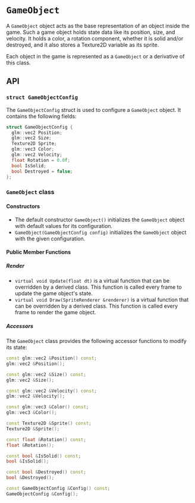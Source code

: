# `GameObject`

A `GameObject` object acts as the base representation of an object inside the game. Such a game object holds state data like its position, size, and velocity. It holds a color, a rotation component, whether it is solid and/or destroyed, and it also stores a Texture2D variable as its sprite.

Each object in the game is represented as a `GameObject` or a derivative of this class.

## API

### `struct GameObjectConfig`

The `GameObjectConfig` struct is used to configure a `GameObject` object. It contains the following fields:

```c
struct GameObjectConfig {
  glm::vec2 Position;
  glm::vec2 Size;
  Texture2D Sprite;
  glm::vec3 Color;
  glm::vec2 Velocity;
  float Rotation = 0.0f;
  bool IsSolid;
  bool Destroyed = false;
};
```

### `GameObject` class

#### Constructors

* The default constructor `GameObject()` initializes the `GameObject` object with default values for its configuration.
* `GameObject(GameObjectConfig config)` initializes the `GameObject` object with the given configuration.

#### Public Member Functions

##### Render

* `virtual void Update(float dt)` is a virtual function that can be overridden by a derived class. This function is called every frame to update the game object's state.
* `virtual void Draw(SpriteRenderer &renderer)` is a virtual function that can be overridden by a derived class. This function is called every frame to render the game object.

##### Accessors

The `GameObject` class provides the following accessor functions to modify its state:

```cpp
const glm::vec2 &Position() const;
glm::vec2 &Position();

const glm::vec2 &Size() const;
glm::vec2 &Size();

const glm::vec2 &Velocity() const;
glm::vec2 &Velocity();

const glm::vec3 &Color() const;
glm::vec3 &Color();

const Texture2D &Sprite() const;
Texture2D &Sprite();

const float &Rotation() const;
float &Rotation();

const bool &IsSolid() const;
bool &IsSolid();

const bool &Destroyed() const;
bool &Destroyed();

const GameObjectConfig &Config() const;
GameObjectConfig &Config();
```
